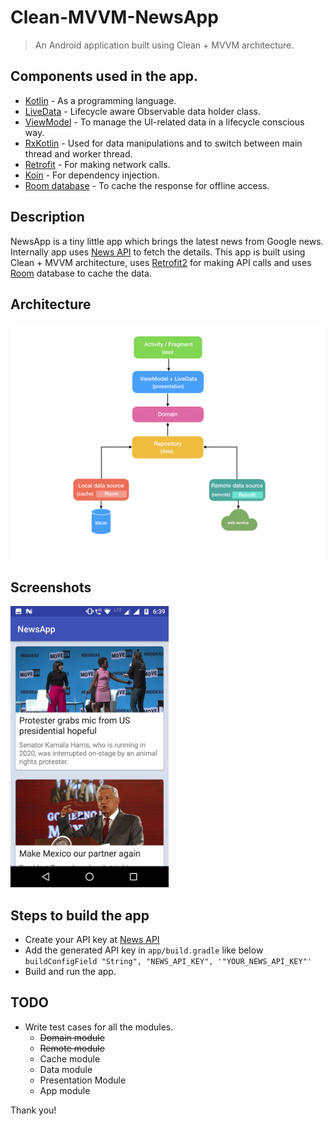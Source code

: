 # Clean-MVVM-NewsApp

> An Android application built using Clean + MVVM architecture.

## Components used in the app.
- [Kotlin](https://kotlinlang.org/) - As a programming language.
- [LiveData](https://developer.android.com/topic/libraries/architecture/livedata) - Lifecycle aware Observable data holder class.
- [ViewModel](https://developer.android.com/topic/libraries/architecture/viewmodel) - To manage the UI-related data in a lifecycle conscious way.
- [RxKotlin](https://github.com/ReactiveX/RxKotlin) - Used for data manipulations and to switch between main thread and worker thread.
- [Retrofit](https://square.github.io/retrofit/) - For making network calls.
- [Koin](https://insert-koin.io/) - For dependency injection.
- [Room database](https://developer.android.com/topic/libraries/architecture/room) - To cache the response for offline access.

## Description
NewsApp is a tiny little app which brings the latest news from Google news. Internally app uses [News API](https://newsapi.org/) to fetch the details. This app is built using Clean + MVVM architecture, uses [Retrofit2](http://square.github.io/retrofit/) for making API calls and uses [Room](https://developer.android.com/topic/libraries/architecture/room.html) database to cache the data.

## Architecture
![Architecture](https://github.com/Naveentp/Clean-MVVM-NewsApp/blob/master/ART/clean_mvvm.jpeg)

## Screenshots
<img alt="NewsApp" height="450px" src="https://github.com/Naveentp/Clean-MVVM-NewsApp/blob/master/ART/Screenshot-1.png" />

## Steps to build the app
- Create your API key at [News API](https://newsapi.org/)
- Add the generated API key in `app/build.gradle` like below  
`buildConfigField "String", "NEWS_API_KEY", '"YOUR_NEWS_API_KEY"'`
- Build and run the app.

## TODO
- Write test cases for all the modules.  
    - ~~Domain module~~
    - ~~Remote module~~
    - Cache module
    - Data module
    - Presentation Module
    - App module

Thank you!
